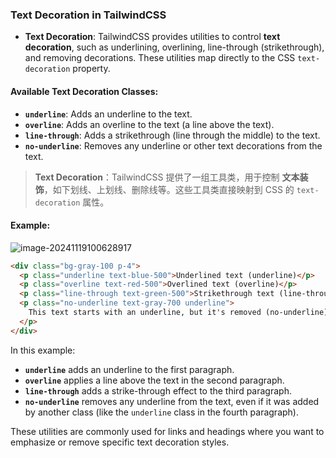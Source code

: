 ### Text Decoration in TailwindCSS

- **Text Decoration**: TailwindCSS provides utilities to control **text decoration**, such as underlining, overlining, line-through (strikethrough), and removing decorations. These utilities map directly to the CSS `text-decoration` property.

#### Available Text Decoration Classes:
  - **`underline`**: Adds an underline to the text.
  - **`overline`**: Adds an overline to the text (a line above the text).
  - **`line-through`**: Adds a strikethrough (line through the middle) to the text.
  - **`no-underline`**: Removes any underline or other text decorations from the text.

> **Text Decoration**：TailwindCSS 提供了一组工具类，用于控制 **文本装饰**，如下划线、上划线、删除线等。这些工具类直接映射到 CSS 的 `text-decoration` 属性。

#### Example:

![image-20241119100628917](C:\Users\10691\AppData\Roaming\Typora\typora-user-images\image-20241119100628917.png)

```html
<div class="bg-gray-100 p-4">
  <p class="underline text-blue-500">Underlined text (underline)</p>
  <p class="overline text-red-500">Overlined text (overline)</p>
  <p class="line-through text-green-500">Strikethrough text (line-through)</p>
  <p class="no-underline text-gray-700 underline">
    This text starts with an underline, but it's removed (no-underline).
  </p>
</div>
```

In this example:
- **`underline`** adds an underline to the first paragraph.
- **`overline`** applies a line above the text in the second paragraph.
- **`line-through`** adds a strike-through effect to the third paragraph.
- **`no-underline`** removes any underline from the text, even if it was added by another class (like the `underline` class in the fourth paragraph).

These utilities are commonly used for links and headings where you want to emphasize or remove specific text decoration styles.